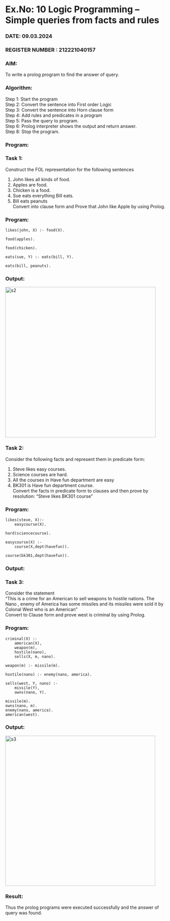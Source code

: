 # Ex.No: 10  Logic Programming –  Simple queries from facts and rules
### DATE:  09.03.2024                                                                          
### REGISTER NUMBER : 212221040157
### AIM: 
To write a prolog program to find the answer of query. 
###  Algorithm:
 Step 1: Start the program <br> 
 Step 2: Convert the sentence into First order Logic  <br> 
 Step 3:  Convert the sentence into Horn clause form  <br> 
 Step 4: Add rules and predicates in a program   <br> 
 Step 5:  Pass the query to program. <br> 
 Step 6: Prolog interpreter shows the output and return answer. <br> 
 Step 8:  Stop the program.
### Program:
### Task 1:
Construct the FOL representation for the following sentences <br> 
1.	John likes all kinds of food.  <br> 
2.	Apples are food.  <br> 
3.	Chicken is a food.  <br> 
4.	Sue eats everything Bill eats. <br> 
5.	 Bill eats peanuts  <br> 
   Convert into clause form and Prove that John like Apple by using Prolog. <br> 
### Program:

```
likes(john, X) :- food(X).

food(apples).

food(chicken).

eats(sue, Y) :- eats(bill, Y).

eats(bill, peanuts).
```

### Output:

<img width="472" alt="s2" src="https://github.com/DrUmaRaniV/AI_Lab_2023-24/assets/113674204/28f68269-3595-4752-906f-549e4edcb877">

### Task 2:
Consider the following facts and represent them in predicate form: <br>              
1.	Steve likes easy courses. <br> 
2.	Science courses are hard. <br> 
3. All the courses in Have fun department are easy <br> 
4. BK301 is Have fun department course.<br> 
Convert the facts in predicate form to clauses and then prove by resolution: “Steve likes BK301 course”<br> 

### Program:

```
likes(steve, X):-  
    easycourse(X).

hard(sciencecourse).

easycourse(X) :- 
    course(X,dept(havefun)).

course(bk301,dept(havefun)).
```
### Output:

### Task 3:
Consider the statement <br> 
“This is a crime for an American to sell weapons to hostile nations. The Nano , enemy of America has some missiles and its missiles were sold it by Colonal West who is an American” <br> 
Convert to Clause form and prove west is criminal by using Prolog.<br> 
### Program:

```
criminal(X) :-
    american(X),
    weapon(m),
    hostile(nano),
    sells(X, m, nano).

weapon(m) :- missile(m).

hostile(nano) :- enemy(nano, america).

sells(west, Y, nano) :-
    missile(Y),
    owns(nano, Y).

missile(m).
owns(nano, m).
enemy(nano, america).
american(west).
```

### Output:

<img width="471" alt="s3" src="https://github.com/DrUmaRaniV/AI_Lab_2023-24/assets/113674204/ecff8820-0c08-4f1b-a455-526ea126d3b6">

### Result:
Thus the prolog programs were executed successfully and the answer of query was found.
